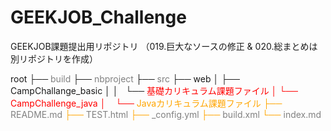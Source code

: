 # GEEKJOB_Challenge
GEEKJOB課題提出用リポジトリ
（019.巨大なソースの修正 & 020.総まとめは別リポジトリを作成）

root
├── <font color="Gray">build</font>
├── <font color="Gray">nbproject</font>
├── <font color="Gray">src</font>
├── web
│   ├── CampChallange_basic
│   │   └── <font color="Red">基礎カリキュラム課題ファイル
│   └── CampChallenge_java
│       └── <font color="Orange">Javaカリキュラム課題ファイル
├── <font color="Gray">README.md</font>
├── <font color="Gray">TEST.html</font>
├── <font color="Gray">_config.yml</font>
├── <font color="Gray">build.xml</font>
└── <font color="Gray">index.md</font>
